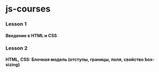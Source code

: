 # js-courses

### Lesson 1
#### Введение в HTML и CSS

### Lesson 2
#### HTML, CSS: Блочная модель (отступы, границы, поля, свойство box-sizing)
